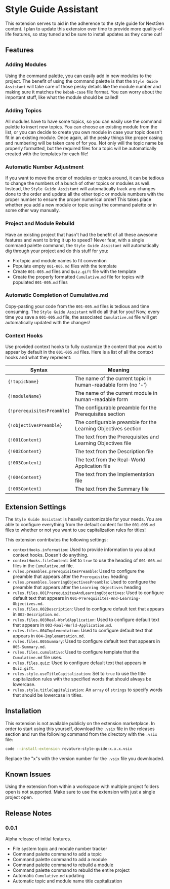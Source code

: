 # Style Guide Assistant

This extension serves to aid in the adherence to the style guide for NextGen content. I plan to update this extension over time to provide more quality-of-life features, so stay tuned and be sure to install updates as they come out!

## Features

### Adding Modules

Using the command palette, you can easily add in new modules to the project. The benefit of using the command palette is that the `Style Guide Assistant` will take care of those pesky details like the module number and making sure it matches the `kebab-case` file format. You can worry about the important stuff, like what the module should be called!

### Adding Topics

All modules have to have some topics, so you can easily use the command palette to insert new topics. You can choose an existing module from the list, or you can decide to create you own module in case your topic doesn't fit in an existing module. Once again, all the pesky things like proper casing and numbering will be taken care of for you. Not only will the topic name be properly formatted, but the required files for a topic will be automatically created with the templates for each file!

### Automatic Number Adjustment

If you want to move the order of modules or topics around, it can be tedious to change the numbers of a bunch of other topics or modules as well. Instead, the `Style Guide Assistant` will automatically track any changes done to the order and update all the other topic or module numbers with the proper number to ensure the proper numerical order! This takes place whether you add a new module or topic using the command palette or in some other way manually.

### Project and Module Rebuild

Have an existing project that hasn't had the benefit of all these awesome features and want to bring it up to speed? Never fear, with a single command palette command, the `Style Guide Assistant` will automatically dig through your project and do this stuff for you:

- Fix topic and module names to fit convention
- Populate empty `001-005.md` files with the template
- Create `001-005.md` files and `Quiz.gift` file with the template
- Create the properly formatted `Cumulative.md` file for topics with populated `001-005.md` files

### Automatic Completion of Cumulative.md

Copy-pasting your code from the `001-005.md` files is tedious and time consuming. The `Style Guide Assistant` will do all that for you! Now, every time you save a `001-005.md` file, the associated `Cumulative.md` file will get automatically updated with the changes!

### Context Hooks

Use provided context hooks to fully customize the content that you want to appear by default in the `001-005.md` files. Here is a list of all the context hooks and what they represent:

|Syntax                    |Meaning                                                      |
| ------------------------ | ----------------------------------------------------------- |
|`{!topicName}`            |The name of the current topic in human-readable form (no '-')|
|`{!moduleName}`           |The name of the current module in human-readable form        |
|`{!prerequisitesPreamble}`|The configurable preamble for the Prerequisites section      |
|`{!objectivesPreamble}`   |The configurable preamble for the Learning Objectives section|
|`{!001Content}`           |The text from the Prerequisites and Learning Objectives file |
|`{!002Content}`           |The text from the Description file                           |
|`{!003Content}`           |The text from the Real-World Application file                |
|`{!004Content}`           |The text from the Implementation file                        |
|`{!005Content}`           |The text from the Summary file                               |
						

## Extension Settings

The `Style Guide Assistant` is heavily customizable for your needs. You are able to configure everything from the default content for the `001-005.md` files to whether or not you want to use capitalization rules for titles!

This extension contributes the following settings:

- `contextHooks.information`: Used to provide information to you about context hooks. Doesn't do anything.
- `contextHooks.fileContent`: Set to `true` to use the heading of `001-005.md` files in the `Cumulative.md` file.
- `rules.preambles.prerequisitesPreamble`: Used to configure the preamble that appears after the `Prerequisites` heading
- `rules.preambles.learningObjectivesPreamble`: Used to configure the preamble that appears after the `Learning Objectives` heading
- `rules.files.001PrerequisitesAndLearningObjectives`: Used to configure default text that appears in `001-Prerequisites-And-Learning-Objectives.md`.
- `rules.files.002Description`: Used to configure default text that appears in `002-Description.md`.
- `rules.files.003Real-WorldApplication`: Used to configure default text that appears in `003-Real-World-Application.md`.
- `rules.files.004Implementation`: Used to configure default text that appears in `004-Implementation.md`.
- `rules.files.005Summary`: Used to configure default text that appears in `005-Summary.md`.
- `rules.files.cumulative`: Used to configure template that the `Cumulative.md` file uses.
- `rules.files.quiz`: Used to configure default text that appears in `Quiz.gift`.
- `rules.style.useTitleCapitalization`: Set to `true` to use the title capitalization rules with the specified words that should always be lowercase.
- `rules.style.titleCapitalization`: An `array` of `strings` to specify words that should be lowercase in titles.

## Installation

This extension is not available publicly on the extension marketplace. In order to start using this yourself, download the `.vsix` file in the releases section and run the following command from the directory with the `.vsix` file:

```bash
code --install-extension revature-style-guide-x.x.x.vsix
```

Replace the "x"s with the version number for the `.vsix` file you downloaded.

## Known Issues

Using the extension from within a workspace with multiple project folders open is not supported. Make sure to use the extension with just a single project open.

## Release Notes

### 0.0.1

Alpha release of initial features.

- File system topic and module number tracker
- Command palette command to add a topic
- Command palette command to add a module
- Command palette command to rebuild a module
- Command palette command to rebuild the entire project
- Automatic `Cumulative.md` updating
- Automatic topic and module name title capitalization